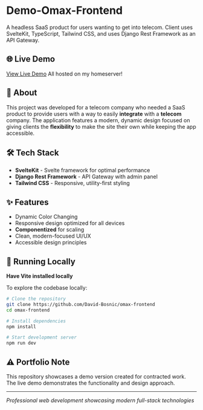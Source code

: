 # Demo-Omax-Frontend

A headless SaaS product for users wanting to get into telecom. Client uses SvelteKit, TypeScript, Tailwind CSS, and uses Django Rest Framework as an API Gateway.

## 🌐 Live Demo

[View Live Demo](https://jlt.davidbosnic.dev) All hosted on my homeserver!

## 📖 About

This project was developed for a telecom company who needed a SaaS product to provide users with a way to easily **integrate** with a **telecom** company. The application features a modern, dynamic design focused on giving clients the **flexibility** to make the site their own while keeping the app accessible.

## 🛠️ Tech Stack

- **SvelteKit** - Svelte framework for optimal performance
- **Django Rest Framework** - API Gateway with admin panel
- **Tailwind CSS** - Responsive, utility-first styling

## ✨ Features

- Dynamic Color Changing
- Responsive design optimized for all devices
- **Componentized** for scaling
- Clean, modern-focused UI/UX
- Accessible design principles

## 🚀 Running Locally

**Have Vite installed locally**

To explore the codebase locally:

```bash
# Clone the repository
git clone https://github.com/David-Bosnic/omax-frontend
cd omax-frontend

# Install dependencies
npm install

# Start development server
npm run dev
```

## ⚠️ Portfolio Note

This repository showcases a demo version created for contracted work. The live demo demonstrates the functionality and design approach.

---

_Professional web development showcasing modern full-stack technologies_
